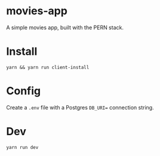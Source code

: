# movies-app

A simple movies app, built with the PERN stack.

# Install

`yarn && yarn run client-install`

# Config

Create a `.env` file with a Postgres `DB_URI=` connection string.

# Dev

`yarn run dev`
